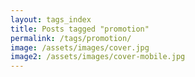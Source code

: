 ```yaml
---
layout: tags_index
title: Posts tagged "promotion"
permalink: /tags/promotion/
image: /assets/images/cover.jpg
image2: /assets/images/cover-mobile.jpg
---
```

